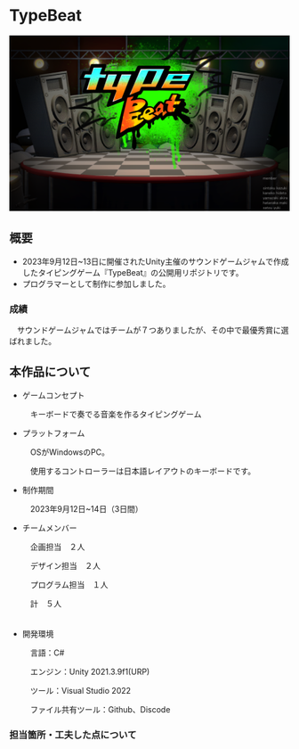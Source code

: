 # TypeBeat
![TitleImage](MarkDownMaterial/startpage01.png)

## 概要
- 2023年9月12日~13日に開催されたUnity主催のサウンドゲームジャムで作成したタイピングゲーム『TypeBeat』の公開用リポジトリです。
- プログラマーとして制作に参加しました。

 ### 成績
　サウンドゲームジャムではチームが７つありましたが、その中で最優秀賞に選ばれました。

## 本作品について
- ゲームコンセプト
  
  　キーボードで奏でる音楽を作るタイピングゲーム

- プラットフォーム
  
  　OSがWindowsのPC。

  　使用するコントローラーは日本語レイアウトのキーボードです。
  
- 制作期間
  
  　2023年9月12日~14日（3日間）

- チームメンバー
  
  　企画担当　２人

  　デザイン担当　２人

  　プログラム担当　１人

  　計　５人  
  　
- 開発環境
  
  　言語：C#

  　エンジン：Unity 2021.3.9f1(URP)

  　ツール：Visual Studio 2022

  　ファイル共有ツール：Github、Discode  

### 担当箇所・工夫した点について
